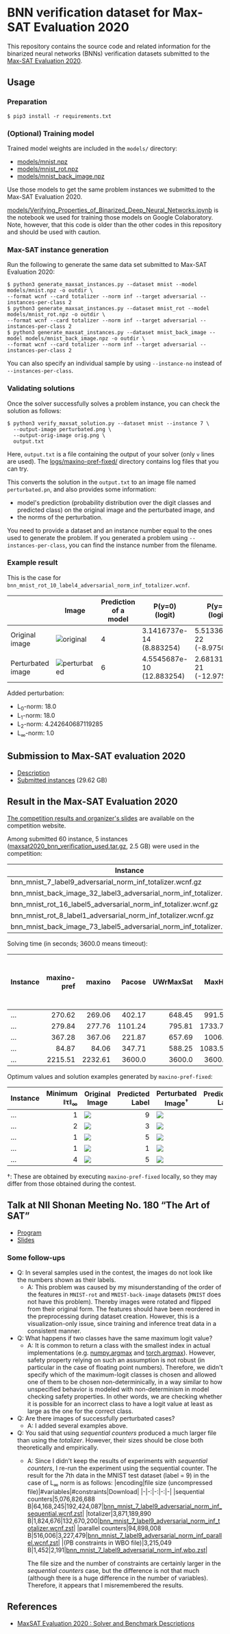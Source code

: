 # BNN verification dataset for Max-SAT Evaluation 2020

This repository contains the source code and related information for
the binarized neural networks (BNNs) verification datasets submitted
to the [Max-SAT Evaluation
2020](https://maxsat-evaluations.github.io/2020/).

## Usage

### Preparation

```console
$ pip3 install -r requirements.txt
```

### (Optional) Training model

Trained model weights are included in the `models/` directory:

* [models/mnist.npz](models/mnist.npz)
* [models/mnist_rot.npz](models/mnist_rot.npz)
* [models/mnist_back_image.npz](models/mnist_back_image.npz)

Use those models to get the same problem instances we submitted to the
Max-SAT Evaluation 2020.

[models/Verifying_Properties_of_Binarized_Deep_Neural_Networks.ipynb](models/Verifying_Properties_of_Binarized_Deep_Neural_Networks.ipynb)
is the notebook we used for training those models on Google Colaboratory.
Note, however, that this code is older than the other codes in this
repository and should be used with caution.

### Max-SAT instance generation

Run the following to generate the same data set submitted to Max-SAT Evaluation 2020: 

```console
$ python3 generate_maxsat_instances.py --dataset mnist --model models/mnist.npz -o outdir \
--format wcnf --card totalizer --norm inf --target adversarial --instances-per-class 2
$ python3 generate_maxsat_instances.py --dataset mnist_rot --model models/mnist_rot.npz -o outdir \
--format wcnf --card totalizer --norm inf --target adversarial --instances-per-class 2
$ python3 generate_maxsat_instances.py --dataset mnist_back_image --model models/mnist_back_image.npz -o outdir \
--format wcnf --card totalizer --norm inf --target adversarial --instances-per-class 2
```

You can also specify an individual sample by using `--instance-no` instead of `--instances-per-class`.

### Validating solutions

Once the solver successfully solves a problem instance, you can check the solution as follows:

```console
$ python3 verify_maxsat_solution.py --dataset mnist --instance 7 \
  --output-image perturbated.png \
  --output-orig-image orig.png \
  output.txt
```

Here, `output.txt` is a file containing the output of your solver (only `v` lines are used).
The [logs/maxino-pref-fixed/](logs/maxino-pref-fixed/) directory contains log files that
you can try.

This converts the solution in the `output.txt` to an image file named `perturbated.pn`,
and also provides some information:
* model's prediction (probability distribution over the digit classes and predicted class)
  on the original image and the perturbated image, and
* the norms of the perturbation.

You need to provide a dataset and an instance number equal to the ones
used to generate the problem. If you generated a problem using
`--instances-per-class`, you can find the instance number from the
filename.

### Example result

This is the case for `bnn_mnist_rot_10_label4_adversarial_norm_inf_totalizer.wcnf`.

| | Image | Prediction of a model | P(y=0)<br>(logit) | P(y=1)<br>(logit) | P(y=2)<br>(logit) | P(y=3)<br>(logit) | P(y=4)<br>(logit) | P(y=5)<br>(logit) | P(y=6)<br>(logit) | P(y=7)<br>(logit) | P(y=8)<br>(logit) | P(y=9)<br>(logit) |
|-|-|-|-|-|-|-|-|-|-|-|-|-|
| Original image | ![original](./examples/bnn_mnist_rot_10_label4_adversarial_norm_inf_orig.png) | 4 | 3.1416737e-14<br>(8.883254) | 5.5133663e-22<br>(-8.975005) | 1.2148612e-05<br>(28.656395) | 7.593513e-20<br>(-4.049718) | **0.9997013**<br>(**39.974392**) | 1.711211e-12<br>(12.88087) | 3.8705436e-10<br>(18.302235) | 0.00028651825<br>(31.816982) | 5.633235e-12<br>(14.072353) | 4.0916482e-11<br>(16.055202) |
| Perturbated image | ![perturbated](./examples/bnn_mnist_rot_10_label4_adversarial_norm_inf_perturbated.png) | 6 | 4.5545687e-10<br>(12.883254) | 2.6813108e-21<br>(-12.975005) | 0.0032257813<br>(28.656395) | 1.7916893e-10<br>(11.950282) | 0.0016309624<br>(27.97439) | 0.004037595<br>(28.880869) | **0.91325474**<br>(**34.302235**) | 0.07607825<br>(31.816982) | 4.4588405e-06<br>(22.072353) | 0.0017682364<br>(28.055202) |

Added perturbation:

* L<sub>0</sub>-norm: 18.0
* L<sub>1</sub>-norm: 18.0
* L<sub>2</sub>-norm: 4.242640687119285
* L<sub>∞</sub>-norm: 1.0

## Submission to Max-SAT evaluation 2020

* [Description](maxsat2020/description.pdf)
* [Submitted instances](https://www.dropbox.com/s/s5r30rcpfby1vmd/maxsat2020_bnn_verification.tar.gz?dl=0) (29.62 GB)
 
## Result in the Max-SAT Evaluation 2020

[The competition results and organizer's slides](https://maxsat-evaluations.github.io/2020/rankings.html) are available on the competition website.

Among submitted 60 instance, 5 instances ([maxsat2020_bnn_verification_used.tar.gz](https://www.dropbox.com/scl/fi/o5iseq0pm4ynsi3oq5d2m/maxsat2020_bnn_verification_used.tar.gz?rlkey=brvvfdxs0v4o56f9vo29bvskk&dl=0), 2.5 GB) were used in the competition:

|Instance|Image|Label|
|-|-|-:|
|bnn_mnist_7_label9_adversarial_norm_inf_totalizer.wcnf.gz|![](images/bnn_mnist_7_label9.png)|9|
|bnn_mnist_back_image_32_label3_adversarial_norm_inf_totalizer.wcnf.gz|![](images/bnn_mnist_back_image_32_label3.png)|3|
|bnn_mnist_rot_16_label5_adversarial_norm_inf_totalizer.wcnf.gz|![](images/bnn_mnist_rot_16_label5.png)|5|
|bnn_mnist_rot_8_label1_adversarial_norm_inf_totalizer.wcnf.gz|![](images/bnn_mnist_rot_8_label1.png)|1|
|bnn_mnist_back_image_73_label5_adversarial_norm_inf_totalizer.wcnf.gz|![](images/bnn_mnist_back_image_73_label5.png)|5|

Solving time (in seconds; 3600.0 means timeout):

|Instance|maxino-pref|maxino|Pacose|UWrMaxSat|MaxHS|QMaxSAT|RC2-B / RC2-A /<br>smax-minisat / smax-mergesat|
|-|-:|-:|-:|-:|-:|-:|-:|
|…|270.62|269.06|402.17|648.45|991.52|141.42|3600.0|
|…|279.84|277.76|1101.24|795.81|1733.77|1729.06|3600.0|
|…|367.28|367.06|221.87|657.69|1006.6|704.83|3600.0|
|…|84.87|84.06|347.71|588.25|1083.57|3600.0|3600.0|
|…|2215.51|2232.61|3600.0|3600.0|3600.0|3600.0|3600.0|

Optimum values and solution examples generated by `maxino-pref-fixed`:

|Instance|Minimum ǁτǁ<sub>∞</sub>|Original Image|Predicted Label|Perturbated Image<sup>†</sup>|Predicted Label|
|-|-:|-|-:|-|-:|
|…|1|![](images/bnn_mnist_7_label9.png)|9|![](logs/maxino-pref-fixed/bnn_mnist_7_label9_adversarial_norm_inf_totalizer.png)|5|
|…|2|![](images/bnn_mnist_back_image_32_label3.png)|3|![](logs/maxino-pref-fixed/bnn_mnist_back_image_32_label3_adversarial_norm_inf_totalizer.png)|8|
|…|1|![](images/bnn_mnist_rot_16_label5.png)|5|![](logs/maxino-pref-fixed/bnn_mnist_rot_16_label5_adversarial_norm_inf_totalizer.png)|7|
|…|1|![](images/bnn_mnist_rot_8_label1.png)|1|![](logs/maxino-pref-fixed/bnn_mnist_rot_8_label1_adversarial_norm_inf_totalizer.png)|3|
|…|4|![](images/bnn_mnist_back_image_73_label5.png)|5|![](logs/maxino-pref-fixed/bnn_mnist_back_image_73_label5_adversarial_norm_inf_totalizer.png)|3|

†: These are obtained by executing `maxino-pref-fixed` locally, so they may differ from those obtained during the contest.

## Talk at NII Shonan Meeting No. 180 “The Art of SAT”

* [Program](https://nikolajbjorner.github.io/ShonanArtOfSAT/program.html)
* [Slides](https://nikolajbjorner.github.io/ShonanArtOfSAT/MasahiroSakai-slides.pdf)

### Some follow-ups

* Q: In several samples used in the contest, the images do not look like the numbers shown as their labels.
  * A: This problem was caused by my misunderstanding of the order of the features in `MNIST-rot` and `MNIST-back-image` datasets (`MNIST` does not have this problem). Thereby images were rotated and flipped from their original form. The features should have been reordered in the preprocessing during dataset creation. However, this is a visualization-only issue, since training and inference treat data in a consistent manner.
* Q: What happens if two classes have the same maximum logit value?
  * A: It is common to return a class with the smallest index in actual implementations (e.g. [numpy.argmax](https://numpy.org/doc/stable/reference/generated/numpy.argmax.html) and [torch.argmax](https://pytorch.org/docs/stable/generated/torch.argmax.html)). However, safety property relying on such an assumption is not robust (in particular in the case of floating point numbers). Therefore, we didn't specify which of the maximum-logit classes is chosen and allowed one of them to be chosen non-determinically, in a way similar to how unspecified behavior is modeled with non-determinism in model checking safety properties. In other words, we are checking whether it is possible for an incorrect class to have a logit value at least as large as the one for the correct class.
* Q: Are there images of successfully perturbated cases?
  * A: I added several examples above.
* Q: You said that using *sequential counters* produced a much larger file than using the *totalizer*. However, their sizes should be close both theoretically and empirically.
  * A: Since I didn't keep the results of experiments with *sequential counters*, I re-run the experiment using the sequential counter.
    The result for the 7th data in the MNIST test dataset (label = 9) in the case of L<sub>∞</sub> norm is as follows:
    |encoding|file size (uncompressed file)|#variables|#constraints|Download|
    |-|-:|-:|-:|-|
    |sequential counters|5,076,826,688 B|64,168,245|192,424,087|[bnn_mnist_7_label9_adversarial_norm_inf_sequential.wcnf.zst](https://www.dropbox.com/scl/fo/8ppww4gw2ulcxci9lakzu/h/problem_size_comparison?dl=0&preview=bnn_mnist_7_label9_adversarial_norm_inf_sequential.wcnf.zst&rlkey=xm0xobzf1lu1qbv3h5plsv9ds&subfolder_nav_tracking=1)|
    |totalizer|3,871,189,890 B|1,824,676|132,670,200|[bnn_mnist_7_label9_adversarial_norm_inf_totalizer.wcnf.zst](https://www.dropbox.com/scl/fo/8ppww4gw2ulcxci9lakzu/h/problem_size_comparison?dl=0&preview=bnn_mnist_7_label9_adversarial_norm_inf_totalizer.wcnf.zst&rlkey=xm0xobzf1lu1qbv3h5plsv9ds&subfolder_nav_tracking=1)|
    |parallel counters|94,898,008 B|516,006|3,227,479|[bnn_mnist_7_label9_adversarial_norm_inf_parallel.wcnf.zst](https://www.dropbox.com/scl/fo/8ppww4gw2ulcxci9lakzu/h/problem_size_comparison?dl=0&preview=bnn_mnist_7_label9_adversarial_norm_inf_parallel.wcnf.zst&rlkey=xm0xobzf1lu1qbv3h5plsv9ds&subfolder_nav_tracking=1)|
    |(PB constraints in WBO file)|3,215,049 B|1,452|2,191|[bnn_mnist_7_label9_adversarial_norm_inf.wbo.zst](https://www.dropbox.com/scl/fo/8ppww4gw2ulcxci9lakzu/h/problem_size_comparison?dl=0&preview=bnn_mnist_7_label9_adversarial_norm_inf.wbo.zst&rlkey=xm0xobzf1lu1qbv3h5plsv9ds&subfolder_nav_tracking=1)|

    The file size and the number of constraints are certainly larger in the *sequential counters* case, but the difference is not that much
    (although there is a huge difference in the number of variables).
    Therefore, it appears that I misremembered the results.
    

## References

* [MaxSAT Evaluation 2020 : Solver and Benchmark Descriptions](https://helda.helsinki.fi/items/a24cd636-edb1-4e20-bbdf-e56a66a3a05c)

